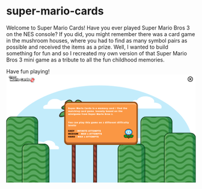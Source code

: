 # super-mario-cards
Welcome to Super Mario Cards! Have you ever played Super Mario Bros 3 on the NES console? If you did, you might remember there was a card game in the mushroom houses, where you had to find as many symbol pairs as possible and received the items as a prize. Well, I wanted to build something for fun and so I recreated my own version of that Super Mario Bros 3 mini game as a tribute to all the fun childhood memories.

Have fun playing!
![alt text](https://github.com/EliorYomTov/super-mario-cards/blob/main/public/assets/screenshot.png?raw=true)
